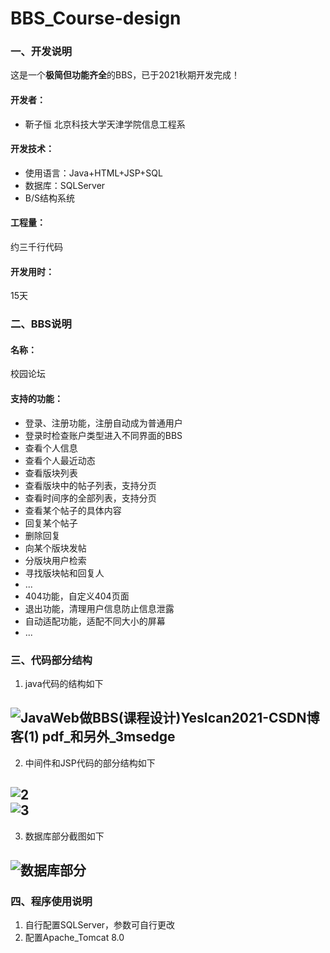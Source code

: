 # BBS_Course-design
<h3>一、开发说明</h3>

这是一个**极简但功能齐全**的BBS，已于2021秋期开发完成！

<h4>开发者：</h4>

- 靳子恒 北京科技大学天津学院信息工程系

<h4>开发技术：</h4>

- 使用语言：Java+HTML+JSP+SQL
- 数据库：SQLServer
- B/S结构系统

<h4>工程量：</h4>

约三千行代码

<h4>开发用时：</h4>

15天

<h3>二、BBS说明</h3>
<h4>名称：</h4>校园论坛
<h4>支持的功能：</h4>

- 登录、注册功能，注册自动成为普通用户
- 登录时检查账户类型进入不同界面的BBS
- 查看个人信息
- 查看个人最近动态
- 查看版块列表
- 查看版块中的帖子列表，支持分页
- 查看时间序的全部列表，支持分页
- 查看某个帖子的具体内容
- 回复某个帖子
- 删除回复
- 向某个版块发帖
- 分版块用户检索
- 寻找版块帖和回复人
- ...
- 404功能，自定义404页面
- 退出功能，清理用户信息防止信息泄露
- 自动适配功能，适配不同大小的屏幕
- ...

<h3>三、代码部分结构</h3>

1. java代码的结构如下

![JavaWeb做BBS(课程设计)_YesIcan2021-CSDN博客_(1) pdf_和另外_3msedge](https://user-images.githubusercontent.com/92208322/221403248-ba70cb56-5352-4504-aad7-f8fe50d39ecb.png)<br>
---
2. 中间件和JSP代码的部分结构如下

![2](https://user-images.githubusercontent.com/92208322/221403448-a86b0a90-4c3c-4a04-96f5-d3ceb642a717.png)<br>
![3](https://user-images.githubusercontent.com/92208322/221403453-22dd92e2-6293-4564-803e-879617d1b76d.png)<br>
---
3. 数据库部分截图如下

![数据库部分](https://user-images.githubusercontent.com/92208322/221403471-7540ca19-b9f9-4c0e-a2b8-f83406c070ae.png)<br>
---
<h3>四、程序使用说明</h3>

1. 自行配置SQLServer，参数可自行更改
2. 配置Apache_Tomcat 8.0
